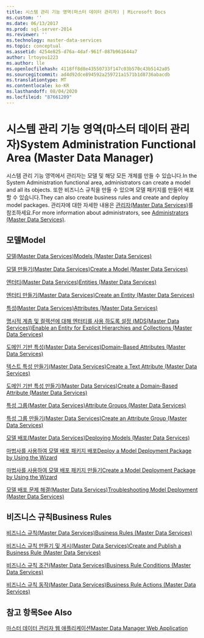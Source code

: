 ```yaml
---
title: 시스템 관리 기능 영역(마스터 데이터 관리자) | Microsoft Docs
ms.custom: ''
ms.date: 06/13/2017
ms.prod: sql-server-2014
ms.reviewer: ''
ms.technology: master-data-services
ms.topic: conceptual
ms.assetid: 4254e825-d76a-4daf-961f-087b961644a7
author: lrtoyou1223
ms.author: lle
ms.openlocfilehash: 4118ff8d8e43550733f147c03b570c43b5142a05
ms.sourcegitcommit: ad4d92dce894592a259721a1571b1d8736abacdb
ms.translationtype: MT
ms.contentlocale: ko-KR
ms.lasthandoff: 08/04/2020
ms.locfileid: "87661209"
---
```

# <a name="system-administration-functional-area-master-data-manager"></a><span data-ttu-id="9e3e7-102">시스템 관리 기능 영역(마스터 데이터 관리자)</span><span class="sxs-lookup"><span data-stu-id="9e3e7-102">System Administration Functional Area (Master Data Manager)</span></span>
  <span data-ttu-id="9e3e7-103">시스템 관리 기능 영역에서 관리자는 모델 및 해당 모든 개체를 만들 수 있습니다.</span><span class="sxs-lookup"><span data-stu-id="9e3e7-103">In the System Administration functional area, administrators can create a model and all its objects.</span></span> <span data-ttu-id="9e3e7-104">또한 비즈니스 규칙을 만들 수 있으며 모델 패키지를 만들어 배포할 수 있습니다.</span><span class="sxs-lookup"><span data-stu-id="9e3e7-104">They can also create business rules and create and deploy model packages.</span></span> <span data-ttu-id="9e3e7-105">관리자에 대한 자세한 내용은 [관리자&#40;Master Data Services&#41;](administrators-master-data-services.md)를 참조하세요.</span><span class="sxs-lookup"><span data-stu-id="9e3e7-105">For more information about administrators, see [Administrators &#40;Master Data Services&#41;](administrators-master-data-services.md).</span></span>  
  
## <a name="model"></a><span data-ttu-id="9e3e7-106">모델</span><span class="sxs-lookup"><span data-stu-id="9e3e7-106">Model</span></span>  
 [<span data-ttu-id="9e3e7-107">모델&#40;Master Data Services&#41;</span><span class="sxs-lookup"><span data-stu-id="9e3e7-107">Models &#40;Master Data Services&#41;</span></span>](../../2014/master-data-services/models-master-data-services.md)  
  
 [<span data-ttu-id="9e3e7-108">모델 만들기&#40;Master Data Services&#41;</span><span class="sxs-lookup"><span data-stu-id="9e3e7-108">Create a Model &#40;Master Data Services&#41;</span></span>](../../2014/master-data-services/create-a-model-master-data-services.md)  
  
 [<span data-ttu-id="9e3e7-109">엔터티&#40;Master Data Services&#41;</span><span class="sxs-lookup"><span data-stu-id="9e3e7-109">Entities &#40;Master Data Services&#41;</span></span>](../../2014/master-data-services/entities-master-data-services.md)  
  
 [<span data-ttu-id="9e3e7-110">엔터티 만들기&#40;Master Data Services&#41;</span><span class="sxs-lookup"><span data-stu-id="9e3e7-110">Create an Entity &#40;Master Data Services&#41;</span></span>](../../2014/master-data-services/create-an-entity-master-data-services.md)  
  
 [<span data-ttu-id="9e3e7-111">특성&#40;Master Data Services&#41;</span><span class="sxs-lookup"><span data-stu-id="9e3e7-111">Attributes &#40;Master Data Services&#41;</span></span>](../../2014/master-data-services/attributes-master-data-services.md)  
  
 [<span data-ttu-id="9e3e7-112">명시적 계층 및 컬렉션에 대해 엔터티를 사용 하도록 설정 &#40;MDS(Master Data Services)&#41;</span><span class="sxs-lookup"><span data-stu-id="9e3e7-112">Enable an Entity for Explicit Hierarchies and Collections &#40;Master Data Services&#41;</span></span>](../../2014/master-data-services/enable-an-entity-for-explicit-hierarchies-and-collections-master-data-services.md)  
  
 [<span data-ttu-id="9e3e7-113">도메인 기반 특성&#40;Master Data Services&#41;</span><span class="sxs-lookup"><span data-stu-id="9e3e7-113">Domain-Based Attributes &#40;Master Data Services&#41;</span></span>](../../2014/master-data-services/domain-based-attributes-master-data-services.md)  
  
 [<span data-ttu-id="9e3e7-114">텍스트 특성 만들기&#40;Master Data Services&#41;</span><span class="sxs-lookup"><span data-stu-id="9e3e7-114">Create a Text Attribute &#40;Master Data Services&#41;</span></span>](../../2014/master-data-services/create-a-text-attribute-master-data-services.md)  
  
 [<span data-ttu-id="9e3e7-115">도메인 기반 특성 만들기&#40;Master Data Services&#41;</span><span class="sxs-lookup"><span data-stu-id="9e3e7-115">Create a Domain-Based Attribute &#40;Master Data Services&#41;</span></span>](../../2014/master-data-services/create-a-domain-based-attribute-master-data-services.md)  
  
 [<span data-ttu-id="9e3e7-116">특성 그룹&#40;Master Data Services&#41;</span><span class="sxs-lookup"><span data-stu-id="9e3e7-116">Attribute Groups &#40;Master Data Services&#41;</span></span>](../../2014/master-data-services/attribute-groups-master-data-services.md)  
  
 [<span data-ttu-id="9e3e7-117">특성 그룹 만들기&#40;Master Data Services&#41;</span><span class="sxs-lookup"><span data-stu-id="9e3e7-117">Create an Attribute Group &#40;Master Data Services&#41;</span></span>](../../2014/master-data-services/create-an-attribute-group-master-data-services.md)  
  
 [<span data-ttu-id="9e3e7-118">모델 배포&#40;Master Data Services&#41;</span><span class="sxs-lookup"><span data-stu-id="9e3e7-118">Deploying Models &#40;Master Data Services&#41;</span></span>](../../2014/master-data-services/deploying-models-master-data-services.md)  
  
 [<span data-ttu-id="9e3e7-119">마법사를 사용하여 모델 배포 패키지 배포</span><span class="sxs-lookup"><span data-stu-id="9e3e7-119">Deploy a Model Deployment Package by Using the Wizard</span></span>](../../2014/master-data-services/deploy-a-model-deployment-package-by-using-the-wizard.md)  
  
 [<span data-ttu-id="9e3e7-120">마법사를 사용하여 모델 배포 패키지 만들기</span><span class="sxs-lookup"><span data-stu-id="9e3e7-120">Create a Model Deployment Package by Using the Wizard</span></span>](../../2014/master-data-services/create-a-model-deployment-package-by-using-the-wizard.md)  
  
 [<span data-ttu-id="9e3e7-121">모델 배포 문제 해결(Master Data Services)</span><span class="sxs-lookup"><span data-stu-id="9e3e7-121">Troubleshooting Model Deployment (Master Data Services)</span></span>](https://social.technet.microsoft.com/wiki/contents/articles/troubleshooting-model-deployment-master-data-services.aspx)  
  
## <a name="business-rules"></a><span data-ttu-id="9e3e7-122">비즈니스 규칙</span><span class="sxs-lookup"><span data-stu-id="9e3e7-122">Business Rules</span></span>  
 [<span data-ttu-id="9e3e7-123">비즈니스 규칙&#40;Master Data Services&#41;</span><span class="sxs-lookup"><span data-stu-id="9e3e7-123">Business Rules &#40;Master Data Services&#41;</span></span>](../../2014/master-data-services/business-rules-master-data-services.md)  
  
 [<span data-ttu-id="9e3e7-124">비즈니스 규칙 만들기 및 게시&#40;Master Data Services&#41;</span><span class="sxs-lookup"><span data-stu-id="9e3e7-124">Create and Publish a Business Rule &#40;Master Data Services&#41;</span></span>](../../2014/master-data-services/create-and-publish-a-business-rule-master-data-services.md)  
  
 [<span data-ttu-id="9e3e7-125">비즈니스 규칙 조건&#40;Master Data Services&#41;</span><span class="sxs-lookup"><span data-stu-id="9e3e7-125">Business Rule Conditions &#40;Master Data Services&#41;</span></span>](../../2014/master-data-services/business-rule-conditions-master-data-services.md)  
  
 [<span data-ttu-id="9e3e7-126">비즈니스 규칙 동작&#40;Master Data Services&#41;</span><span class="sxs-lookup"><span data-stu-id="9e3e7-126">Business Rule Actions &#40;Master Data Services&#41;</span></span>](../../2014/master-data-services/business-rule-actions-master-data-services.md)  
  
## <a name="see-also"></a><span data-ttu-id="9e3e7-127">참고 항목</span><span class="sxs-lookup"><span data-stu-id="9e3e7-127">See Also</span></span>  
 [<span data-ttu-id="9e3e7-128">마스터 데이터 관리자 웹 애플리케이션</span><span class="sxs-lookup"><span data-stu-id="9e3e7-128">Master Data Manager Web Application</span></span>](../../2014/master-data-services/master-data-manager-web-application.md)  
  
  
